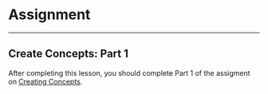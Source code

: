 # Assignment
----

## Create Concepts: Part 1

After completing this lesson, you should complete Part 1 of the assigment on [Creating Concepts](/assessment-concept-tests). 
